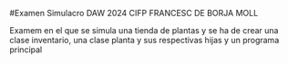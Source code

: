 #Examen Simulacro DAW 2024 CIFP FRANCESC DE BORJA MOLL

Examem en el que se simula una tienda de plantas y se ha de crear una clase inventario, una clase planta y sus respectivas hijas y un programa principal
